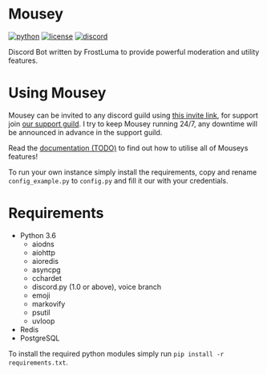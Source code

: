 # Mousey

[![python](https://img.shields.io/badge/python-3.6-blue.svg)](https://www.python.org/)
[![license](https://img.shields.io/badge/License-MIT-blue.svg)](https://github.com/FrostLuma/Mousey/blob/master/LICENSE)
[![discord](https://discordapp.com/api/guilds/288369367769677826/widget.png)](http://discord.gg/Bd7BuGh)

Discord Bot written by FrostLuma to provide powerful moderation and utility features.

# Using Mousey

Mousey can be invited to any discord guild using [this invite link](https://discordapp.com/oauth2/authorize?client_id=288369203046645761&scope=bot&permissions=500559095),
for support join [our support guild](http://discord.gg/u8dHda6).
I try to keep Mousey running 24/7,
any downtime will be announced in advance in the support guild.

Read the [documentation (TODO)](https://frostluma.github.io/Mousey/)
to find out how to utilise all of Mouseys features!

To run your own instance simply install the requirements,
copy and rename `config_example.py` to `config.py`
and fill it our with your credentials.

# Requirements

- Python 3.6
  - aiodns
  - aiohttp
  - aioredis
  - asyncpg
  - cchardet
  - discord.py (1.0 or above), voice branch
  - emoji
  - markovify
  - psutil
  - uvloop
- Redis
- PostgreSQL

To install the required python modules simply run `pip install -r requirements.txt`.
